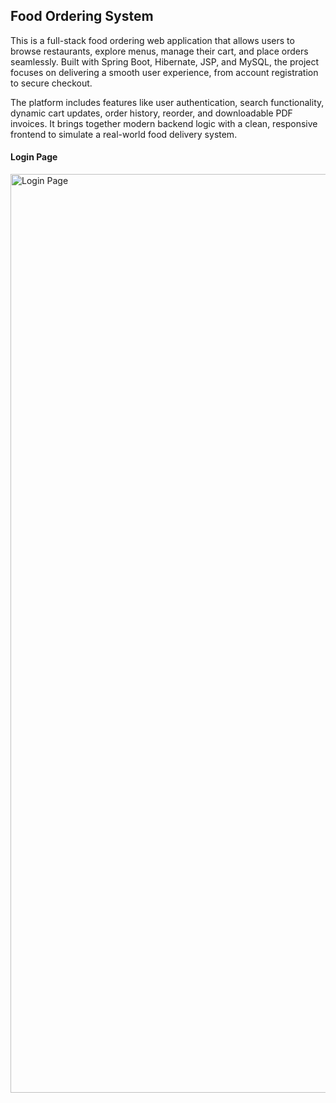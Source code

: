 ## Food Ordering System
This is a full-stack food ordering web application that allows users to browse restaurants, explore menus, manage their cart, and place orders seamlessly. Built with Spring Boot, Hibernate, JSP, and MySQL, the project focuses on delivering a smooth user experience, from account registration to secure checkout.

The platform includes features like user authentication, search functionality, dynamic cart updates, order history, reorder, and downloadable PDF invoices. It brings together modern backend logic with a clean, responsive frontend to simulate a real-world food delivery system.

#### Login Page
<img width="1470" alt="Login Page" src="https://github.com/user-attachments/assets/5752d47e-9478-46e9-9a49-a7bd0cf88d36" />
